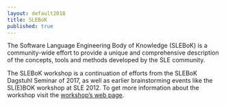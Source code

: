 ```yaml
---
layout: default2018
title: SLEBoK
published: true
---
```


The Software Language Engineering Body of Knowledge (SLEBoK) is a community-wide effort to provide a unique and comprehensive description of the concepts, tools and methods developed by the SLE community.

The SLEBoK workshop is a continuation of efforts from the SLEBoK Dagstuhl Seminar of 2017, as well as earlier brainstorming events like the SL(E)BOK workshop at SLE 2012. To get more information about the workshop visit the [workshop’s web page](https://2018.splashcon.org/track/slebok-2018).
